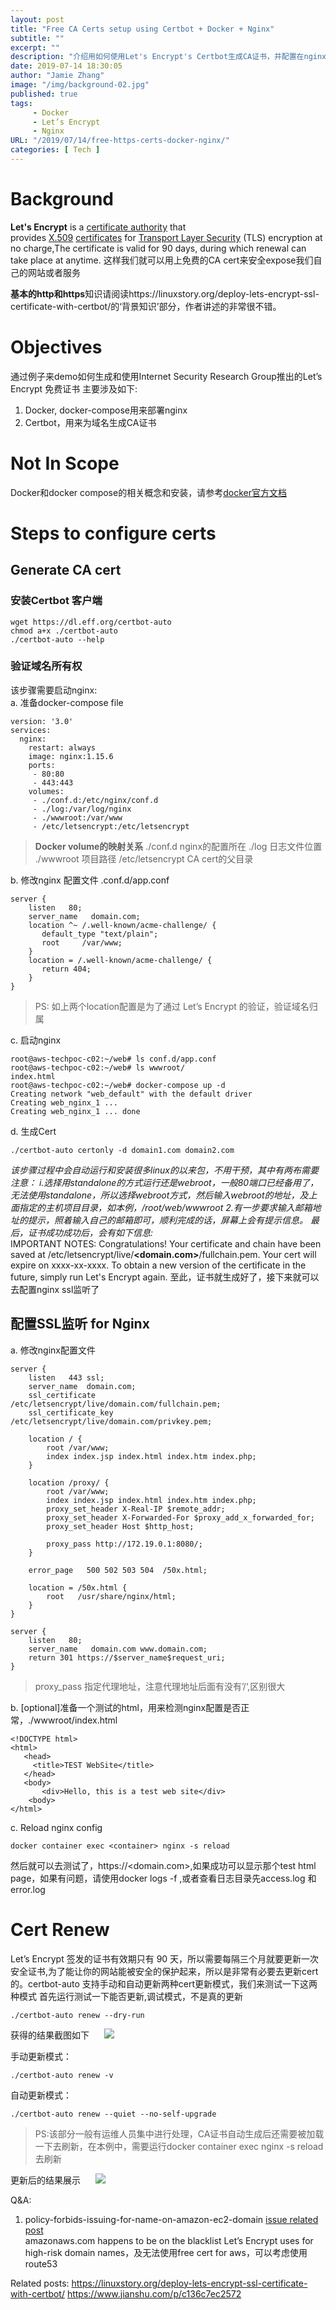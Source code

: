 ```yaml
---
layout: post
title: "Free CA Certs setup using Certbot + Docker + Nginx"
subtitle: ""
excerpt: ""
description: "介绍用如何使用Let's Encrypt's Certbot生成CA证书，并配置在nginx中保护站点"
date: 2019-07-14 18:30:05
author: "Jamie Zhang"
image: "/img/background-02.jpg"
published: true
tags:
     - Docker
     - Let’s Encrypt
     - Nginx
URL: "/2019/07/14/free-https-certs-docker-nginx/"
categories: [ Tech ]
---
```

# Background
**Let's Encrypt** is a [certificate authority](https://en.wikipedia.org/wiki/Certificate_authority "Certificate authority") that provides [X.509](https://en.wikipedia.org/wiki/X.509 "X.509") [certificates](https://en.wikipedia.org/wiki/Public_key_certificate "Public key certificate") for [Transport Layer Security](https://en.wikipedia.org/wiki/Transport_Layer_Security "Transport Layer Security") (TLS) encryption at no charge,The certificate is valid for 90 days, during which renewal can take place at anytime.
这样我们就可以用上免费的CA cert来安全expose我们自己的网站或者服务

**基本的http和https**知识请阅读https://linuxstory.org/deploy-lets-encrypt-ssl-certificate-with-certbot/的‘背景知识’部分，作者讲述的非常很不错。
# Objectives
通过例子来demo如何生成和使用Internet Security Research Group推出的Let’s Encrypt 免费证书
主要涉及如下:  
1.  Docker, docker-compose用来部署nginx  
2.  Certbot，用来为域名生成CA证书

# Not In Scope
Docker和docker compose的相关概念和安装，请参考[docker官方文档](https://docs.docker.com/install/linux/docker-ce/ubuntu/)

# Steps to configure certs
## Generate CA cert
### 安装Certbot 客户端
```
wget https://dl.eff.org/certbot-auto
chmod a+x ./certbot-auto
./certbot-auto --help
```
### 验证域名所有权
   该步骤需要启动nginx:  
a. 准备docker-compose file
```
version: '3.0'
services:
  nginx:
    restart: always
    image: nginx:1.15.6
    ports:
     - 80:80
     - 443:443
    volumes:
     - ./conf.d:/etc/nginx/conf.d
     - ./log:/var/log/nginx
     - ./wwwroot:/var/www
     - /etc/letsencrypt:/etc/letsencrypt
```
>  **Docker volume的映射关系**
./conf.d nginx的配置所在
./log 日志文件位置
./wwwroot 项目路径
/etc/letsencrypt CA cert的父目录

b. 修改nginx 配置文件 .conf.d/app.conf
```
server {
    listen   80;
    server_name   domain.com;
    location ^~ /.well-known/acme-challenge/ {
       default_type "text/plain";
       root     /var/www;
    }
    location = /.well-known/acme-challenge/ {
       return 404;
    }
}
```
> PS:
如上两个location配置是为了通过 Let’s Encrypt 的验证，验证域名归属

c. 启动nginx
```
root@aws-techpoc-c02:~/web# ls conf.d/app.conf
root@aws-techpoc-c02:~/web# ls wwwroot/
index.html
root@aws-techpoc-c02:~/web# docker-compose up -d
Creating network "web_default" with the default driver
Creating web_nginx_1 ...
Creating web_nginx_1 ... done
```
d. 生成Cert
```
./certbot-auto certonly -d domain1.com domain2.com
```
*该步骤过程中会自动运行和安装很多linux的以来包，不用干预，其中有两布需要注意：
i.选择用standalone的方式运行还是webroot，一般80端口已经备用了，无法使用standalone，所以选择webroot方式，然后输入webroot的地址，及上面指定的主机项目目录，如本例，/root/web/wwwroot
2.有一步要求输入邮箱地址的提示，照着输入自己的邮箱即可，顺利完成的话，屏幕上会有提示信息。
最后，证书成功成功后，会有如下信息:*  
IMPORTANT NOTES:
 Congratulations! Your certificate and chain have been saved at
   /etc/letsencrypt/live/**<domain.com>**/fullchain.pem. Your cert
   will expire on xxxx-xx-xxxx. To obtain a new version of the
   certificate in the future, simply run Let's Encrypt again.
至此，证书就生成好了，接下来就可以去配置nginx ssl监听了

## 配置SSL监听 for Nginx
a. 修改nginx配置文件
```
server {
    listen   443 ssl;
    server_name  domain.com;
    ssl_certificate        /etc/letsencrypt/live/domain.com/fullchain.pem;
    ssl_certificate_key    /etc/letsencrypt/live/domain.com/privkey.pem;

    location / {
        root /var/www;
        index index.jsp index.html index.htm index.php;
    }

    location /proxy/ {
        root /var/www;
        index index.jsp index.html index.htm index.php;
        proxy_set_header X-Real-IP $remote_addr;
        proxy_set_header X-Forwarded-For $proxy_add_x_forwarded_for;
        proxy_set_header Host $http_host;

        proxy_pass http://172.19.0.1:8080/;
    }

    error_page   500 502 503 504  /50x.html;

    location = /50x.html {
        root   /usr/share/nginx/html;
    }
}

server {
    listen   80;
    server_name   domain.com www.domain.com;
    return 301 https://$server_name$request_uri;            
}
```
> proxy_pass 指定代理地址，注意代理地址后面有没有’/‘,区别很大

b. [optional]准备一个测试的html，用来检测nginx配置是否正常，./wwwroot/index.html
```
<!DOCTYPE html>
<html>
   <head>
     <title>TEST WebSite</title>
   </head>    
   <body>
       <div>Hello, this is a test web site</div>
    <body>
</html>
```
c. Reload nginx config
```
docker container exec <container> nginx -s reload
```
然后就可以去测试了，https://<domain.com>,如果成功可以显示那个test html page，如果有问题，请使用docker logs -f <container>,或者查看日志目录先access.log 和 error.log

# Cert Renew
Let’s Encrypt 签发的证书有效期只有 90 天，所以需要每隔三个月就要更新一次安全证书,为了能让你的网站能被安全的保护起来，所以是非常有必要去更新cert的。certbot-auto 支持手动和自动更新两种cert更新模式，我们来测试一下这两种模式
首先运行测试一下能否更新,调试模式，不是真的更新
```
./certbot-auto renew --dry-run
```
获得的结果截图如下
<img src="/img/2019-07-14-free-https-certs-docker-nginx/20190714194434.png" style="margin-left:20px" />

手动更新模式：
```
./certbot-auto renew -v
```
自动更新模式：
```
./certbot-auto renew --quiet --no-self-upgrade
```
> PS:该部分一般有运维人员集中进行处理，CA证书自动生成后还需要被加载一下去刷新，在本例中，需要运行docker container exec <container> nginx -s reload 去刷新

更新后的结果展示
<img src="/img/2019-07-14-free-https-certs-docker-nginx/20190714195417.png" style="margin-left:20px" />

Q&A:
1. policy-forbids-issuing-for-name-on-amazon-ec2-domain
[issue related post](https://community.letsencrypt.org/t/policy-forbids-issuing-for-name-on-amazon-ec2-domain/12692/3)  
amazonaws.com happens to be on the blacklist Let’s Encrypt uses for high-risk domain names，及无法使用free cert for aws，可以考虑使用route53

Related posts:
https://linuxstory.org/deploy-lets-encrypt-ssl-certificate-with-certbot/
https://www.jianshu.com/p/c136c7ec2572